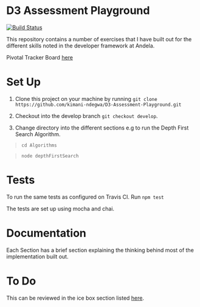 # D3 Assessment Playground

[![Build Status](https://travis-ci.org/kimani-ndegwa/D3-Assessment-Playground.svg?branch=setup-tdd)](https://travis-ci.org/kimani-ndegwa/D3-Assessment-Playground)


This repository contains a number of exercises that I have built out for the different skills noted in the developer framework at Andela.

Pivotal Tracker Board [here]("https://www.pivotaltracker.com/n/projects/2175602")
# Set Up

1. Clone this project on your machine by running `git clone https://github.com/kimani-ndegwa/D3-Assessment-Playground.git`

2. Checkout into the develop branch `git checkout develop`.

3. Change directory into the different sections e.g to run the Depth First Search Algorithm.

> `cd Algorithms`

> `node depthFirstSearch`

# Tests

To run the same tests as configured on Travis CI. Run `npm test`

The tests are set up using mocha and chai.

# Documentation

Each Section has a brief section explaining the thinking behind most of the implementation built out.

# To Do

This can be reviewed in the ice box section listed [here]("https://www.pivotaltracker.com/n/projects/2175602").